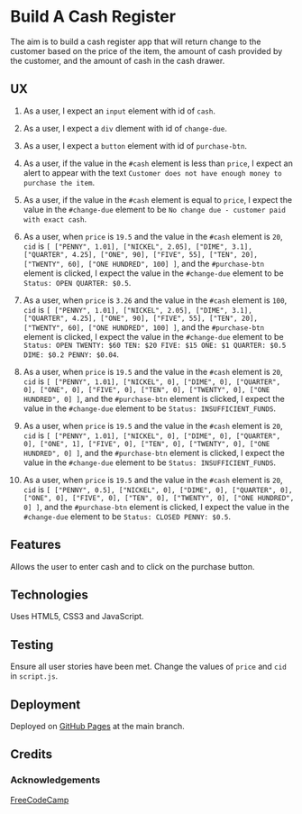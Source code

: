 # Build A Cash Register

The aim is to build a cash register app that will return change to the customer based on the price of the item, the amount of cash provided by the customer, and the amount of cash in the cash drawer.

## UX

1.  As a user, I expect an `input` element with id of `cash`.

2.  As a user, I expect a `div` dlement with id of `change-due`.

3.  As a user, I expect a `button` element with id of `purchase-btn`.

4.  As a user, if the value in the `#cash` element is less than `price`, I expect an alert to appear with the text `Customer does not have enough money to purchase the item`.

5.  As a user, if the value in the `#cash` element is equal to `price`, I expect the value in the `#change-due` element to be `No change due - customer paid with exact cash`.

6.  As a user, when `price` is `19.5` and the value in the `#cash` element is `20`, `cid` is `[
  ["PENNY", 1.01],
  ["NICKEL", 2.05],
  ["DIME", 3.1],
  ["QUARTER", 4.25],
  ["ONE", 90],
  ["FIVE", 55],
  ["TEN", 20],
  ["TWENTY", 60],
  ["ONE HUNDRED", 100]
]`, and the `#purchase-btn` element is clicked, I expect the value in the `#change-due` element to be `Status: OPEN QUARTER: $0.5`.

7.  As a user, when `price` is `3.26` and the value in the `#cash` element is `100`, `cid` is `[
  ["PENNY", 1.01],
  ["NICKEL", 2.05],
  ["DIME", 3.1],
  ["QUARTER", 4.25],
  ["ONE", 90],
  ["FIVE", 55],
  ["TEN", 20],
  ["TWENTY", 60],
  ["ONE HUNDRED", 100]
]`, and the `#purchase-btn` element is clicked, I expect the value in the `#change-due` element to be `Status: OPEN TWENTY: $60 TEN: $20 FIVE: $15 ONE: $1 QUARTER: $0.5 DIME: $0.2 PENNY: $0.04`.

8.  As a user, when `price` is `19.5` and the value in the `#cash` element is `20`, `cid` is `[
  ["PENNY", 1.01],
  ["NICKEL", 0],
  ["DIME", 0],
  ["QUARTER", 0],
  ["ONE", 0],
  ["FIVE", 0],
  ["TEN", 0],
  ["TWENTY", 0],
  ["ONE HUNDRED", 0]
]`, and the `#purchase-btn` element is clicked, I expect the value in the `#change-due` element to be `Status: INSUFFICIENT_FUNDS`.

9.  As a user, when `price` is `19.5` and the value in the `#cash` element is `20`, `cid` is `[
  ["PENNY", 1.01],
  ["NICKEL", 0],
  ["DIME", 0],
  ["QUARTER", 0],
  ["ONE", 1],
  ["FIVE", 0],
  ["TEN", 0],
  ["TWENTY", 0],
  ["ONE HUNDRED", 0]
]`, and the `#purchase-btn` element is clicked, I expect the value in the `#change-due` element to be `Status: INSUFFICIENT_FUNDS`.

10.  As a user, when `price` is `19.5` and the value in the `#cash` element is `20`, `cid` is `[
  ["PENNY", 0.5],
  ["NICKEL", 0],
  ["DIME", 0],
  ["QUARTER", 0],
  ["ONE", 0],
  ["FIVE", 0],
  ["TEN", 0],
  ["TWENTY", 0],
  ["ONE HUNDRED", 0]
]`, and the `#purchase-btn` element is clicked, I expect the value in the `#change-due` element to be `Status: CLOSED PENNY: $0.5`.

## Features

Allows the user to enter cash and to click on the purchase button.

## Technologies

Uses HTML5, CSS3 and JavaScript.

## Testing

Ensure all user stories have been met.  Change the values of `price` and `cid` in `script.js`.

## Deployment

Deployed on [GitHub Pages](https://derektypist.github.io/build-a-cash-register/) at the main branch.

## Credits

### Acknowledgements

[FreeCodeCamp](https://www.freecodecamp.org/learn/javascript-algorithms-and-data-structures-v8/build-a-cash-register-project/build-a-cash-register)


